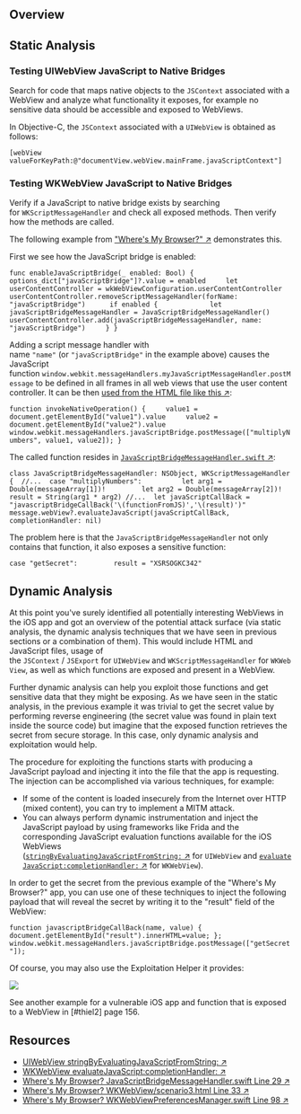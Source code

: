 ## Overview

## Static Analysis

### Testing UIWebView JavaScript to Native Bridges

Search for code that maps native objects to the `JSContext` associated with a WebView and analyze what functionality it exposes, for example no sensitive data should be accessible and exposed to WebViews.

In Objective-C, the `JSContext` associated with a `UIWebView` is obtained as follows:

`[webView valueForKeyPath:@"documentView.webView.mainFrame.javaScriptContext"]`

### Testing WKWebView JavaScript to Native Bridges

Verify if a JavaScript to native bridge exists by searching for `WKScriptMessageHandler` and check all exposed methods. Then verify how the methods are called.

The following example from ["Where's My Browser?" ↗](https://github.com/authenticationfailure/WheresMyBrowser.iOS/blob/b8d4abda4000aa509c7a5de79e5c90360d1d0849/WheresMyBrowser/WKWebViewPreferencesManager.swift#L98 "Where\'s My Browser? WKWebViewPreferencesManager.swift Line 98") demonstrates this.

First we see how the JavaScript bridge is enabled:

`func enableJavaScriptBridge(_ enabled: Bool) {     options_dict["javaScriptBridge"]?.value = enabled     let userContentController = wkWebViewConfiguration.userContentController     userContentController.removeScriptMessageHandler(forName: "javaScriptBridge")      if enabled {             let javaScriptBridgeMessageHandler = JavaScriptBridgeMessageHandler()             userContentController.add(javaScriptBridgeMessageHandler, name: "javaScriptBridge")     } }`

Adding a script message handler with name `"name"` (or `"javaScriptBridge"` in the example above) causes the JavaScript function `window.webkit.messageHandlers.myJavaScriptMessageHandler.postMessage` to be defined in all frames in all web views that use the user content controller. It can be then [used from the HTML file like this ↗](https://github.com/authenticationfailure/WheresMyBrowser.iOS/blob/d4e2d9efbde8841bf7e4a8800418dda6bb116ec6/WheresMyBrowser/web/WKWebView/scenario3.html#L33 "Where\'s My Browser? WKWebView/scenario3.html Line 33"):

`function invokeNativeOperation() {     value1 = document.getElementById("value1").value     value2 = document.getElementById("value2").value     window.webkit.messageHandlers.javaScriptBridge.postMessage(["multiplyNumbers", value1, value2]); }`

The called function resides in [`JavaScriptBridgeMessageHandler.swift` ↗](https://github.com/authenticationfailure/WheresMyBrowser.iOS/blob/b8d4abda4000aa509c7a5de79e5c90360d1d0849/WheresMyBrowser/JavaScriptBridgeMessageHandler.swift#L29 "Where\'s My Browser? JavaScriptBridgeMessageHandler.swift Line 29"):

`class JavaScriptBridgeMessageHandler: NSObject, WKScriptMessageHandler {  //...  case "multiplyNumbers":          let arg1 = Double(messageArray[1])!         let arg2 = Double(messageArray[2])!         result = String(arg1 * arg2) //...  let javaScriptCallBack = "javascriptBridgeCallBack('\(functionFromJS)','\(result)')" message.webView?.evaluateJavaScript(javaScriptCallBack, completionHandler: nil)`

The problem here is that the `JavaScriptBridgeMessageHandler` not only contains that function, it also exposes a sensitive function:

`case "getSecret":         result = "XSRSOGKC342"`

## Dynamic Analysis

At this point you've surely identified all potentially interesting WebViews in the iOS app and got an overview of the potential attack surface (via static analysis, the dynamic analysis techniques that we have seen in previous sections or a combination of them). This would include HTML and JavaScript files, usage of the `JSContext` / `JSExport` for `UIWebView` and `WKScriptMessageHandler` for `WKWebView`, as well as which functions are exposed and present in a WebView.

Further dynamic analysis can help you exploit those functions and get sensitive data that they might be exposing. As we have seen in the static analysis, in the previous example it was trivial to get the secret value by performing reverse engineering (the secret value was found in plain text inside the source code) but imagine that the exposed function retrieves the secret from secure storage. In this case, only dynamic analysis and exploitation would help.

The procedure for exploiting the functions starts with producing a JavaScript payload and injecting it into the file that the app is requesting. The injection can be accomplished via various techniques, for example:

- If some of the content is loaded insecurely from the Internet over HTTP (mixed content), you can try to implement a MITM attack.
- You can always perform dynamic instrumentation and inject the JavaScript payload by using frameworks like Frida and the corresponding JavaScript evaluation functions available for the iOS WebViews ([`stringByEvaluatingJavaScriptFromString:` ↗](https://developer.apple.com/documentation/uikit/uiwebview/1617963-stringbyevaluatingjavascriptfrom?language=objc "UIWebView stringByEvaluatingJavaScriptFromString:") for `UIWebView` and [`evaluateJavaScript:completionHandler:` ↗](https://developer.apple.com/documentation/webkit/wkwebview/1415017-evaluatejavascript?language=objc "WKWebView evaluateJavaScript:completionHandler:") for `WKWebView`).

In order to get the secret from the previous example of the "Where's My Browser?" app, you can use one of these techniques to inject the following payload that will reveal the secret by writing it to the "result" field of the WebView:

`function javascriptBridgeCallBack(name, value) {     document.getElementById("result").innerHTML=value; }; window.webkit.messageHandlers.javaScriptBridge.postMessage(["getSecret"]);`

Of course, you may also use the Exploitation Helper it provides:

![](https://mas.owasp.org/assets/Images/Chapters/0x06h/exploit_javascript_bridge.png)

See another example for a vulnerable iOS app and function that is exposed to a WebView in [#thiel2] page 156.

## Resources

- [UIWebView stringByEvaluatingJavaScriptFromString: ↗](https://developer.apple.com/documentation/uikit/uiwebview/1617963-stringbyevaluatingjavascriptfrom?language=objc "UIWebView stringByEvaluatingJavaScriptFromString:")
- [WKWebView evaluateJavaScript:completionHandler: ↗](https://developer.apple.com/documentation/webkit/wkwebview/1415017-evaluatejavascript?language=objc "WKWebView evaluateJavaScript:completionHandler:")
- [Where's My Browser? JavaScriptBridgeMessageHandler.swift Line 29 ↗](https://github.com/authenticationfailure/WheresMyBrowser.iOS/blob/b8d4abda4000aa509c7a5de79e5c90360d1d0849/WheresMyBrowser/JavaScriptBridgeMessageHandler.swift#L29 "Where's My Browser? JavaScriptBridgeMessageHandler.swift Line 29")
- [Where's My Browser? WKWebView/scenario3.html Line 33 ↗](https://github.com/authenticationfailure/WheresMyBrowser.iOS/blob/d4e2d9efbde8841bf7e4a8800418dda6bb116ec6/WheresMyBrowser/web/WKWebView/scenario3.html#L33 "Where's My Browser? WKWebView/scenario3.html Line 33")
- [Where's My Browser? WKWebViewPreferencesManager.swift Line 98 ↗](https://github.com/authenticationfailure/WheresMyBrowser.iOS/blob/b8d4abda4000aa509c7a5de79e5c90360d1d0849/WheresMyBrowser/WKWebViewPreferencesManager.swift#L98 "Where's My Browser? WKWebViewPreferencesManager.swift Line 98")